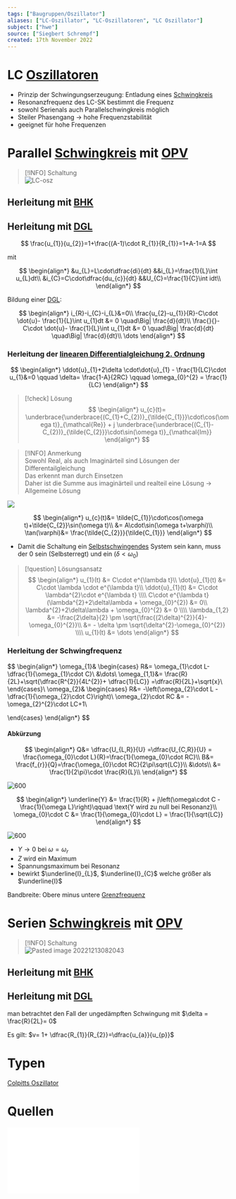 ```yaml
---
tags: ["Baugruppen/Oszillator"]
aliases: ["LC-Oszillator", "LC-Oszillatoren", "LC Oszillator"]
subject: ["hwe"]
source: ["Siegbert Schrempf"]
created: 17th November 2022
---
```


# LC [Oszillatoren](Clock%20Generierung.md)

- Prinzip der Schwingungserzeugung: Entladung eines [Schwingkreis](../../mathe/mathe%20(4)/Schwingkreise.md)
- Resonanzfrequenz des LC-SK bestimmt die Frequenz
- sowohl Serienals auch Parallelschwingkreis möglich 
- Steiler Phasengang $\rightarrow$ hohe Frequenzstabilität
- geeignet für hohe Frequenzen

# Parallel [Schwingkreis](../../mathe/mathe%20(4)/Schwingkreise.md) mit [OPV](../Operations-Verstärker.md)

> [!INFO] Schaltung  
>![LC-osz](../assets/LC-osz.png)

## Herleitung mit [BHK](Barkhausen%20Kriterium.md)

## Herleitung mit [DGL](../../mathe/mathe%20(4)/{MOC}%20DGL.md)

$$
\frac{u_{1}}{u_{2}}=1+\frac{(A-1)\cdot R_{1}}{R_{1}}=1+A-1=A
$$

mit 

$$
\begin{align*}
&u_{L}=L\cdot\dfrac{di}{dt}
&&i_{L}=\frac{1}{L}\int u_{L}dt\\
&i_{C}=C\cdot\dfrac{du_{c}}{dt}
&&U_{C}=\frac{1}{C}\int idt\\
\end{align*}
$$

Bildung einer [DGL](../../mathe/mathe%20(4)/{MOC}%20DGL.md):

$$
\begin{align*}
i_{R}-i_{C}-i_{L}&=0\\
\frac{u_{2}-u_{1}}{R}-C\cdot \dot{u}- \frac{1}{L}\int u_{1}dt &= 0 \quad\Big| \frac{d}{dt}\\
\frac{}{}-C\cdot \dot{u}- \frac{1}{L}\int u_{1}dt &= 0 \quad\Big| \frac{d}{dt} \quad\Big| \frac{d}{dt}\\
\dots
\end{align*}
$$

### Herleitung der [linearen Differentialgleichung 2. Ordnung](../../mathe/mathe%20(4)/lineare%20DGL%202.%20Ordnung.md)

$$
\begin{align*}
\ddot{u}_{1}+2\delta \cdot\dot{u}_{1} - \frac{1}{LC}\cdot u_{1}&=0 \qquad \delta= \frac{1-A}{2RC}  \qquad \omega_{0}^{2} = \frac{1}{LC} 
\end{align*}
$$

> [!check] Lösung
> $$
> \begin{align*}
> u_{c}(t)= \underbrace{\underbrace{(C_{1}+C_{2})}_{\tilde{C_{1}}}\cdot\cos(\omega t)}_{\mathcal{Re}} + j \underbrace{\underbrace{(C_{1}-C_{2})}_{\tilde{C_{2}}}\cdot\sin(\omega t)}_{\mathcal{Im}}
> \end{align*}
> $$

> [!INFO] Anmerkung  
> Sowohl Real, als auch Imaginärteil sind Lösungen der Differentailgleichung  
> Das erkennt man durch Einsetzen  
> Daher ist die Summe aus imaginärteil und realteil eine Lösung -> Allgemeine Lösung


![](../assets/Pasted%20image%2020221201121517.png)

$$
\begin{align*}
u_{c}(t)&= \tilde{C_{1}}\cdot\cos(\omega t)+\tilde{C_{2}}\sin(\omega t)\\
&= A\cdot\sin(\omega t+\varphi)\\
\tan(\varphi)&= \frac{\tilde{C_{2}}}{\tilde{C_{1}}}
\end{align*}
$$

- Damit die Schaltung ein [Selbstschwingendes](../../mathe/mathe%20(4)/Schwingkreise.md) System sein kann, muss der [](../../mathe/mathe%20(4)/Schwingkreise.md#Freie%20Schwingungen%20im%20realen%20Serienschwingkreis|Störterm) $0$ sein (Selbsterregt) und ein [](../../mathe/mathe%20(4)/lineare%20DGL%202.%20Ordnung.md#3%20Fall%20konjugiert%20Komplexe%20Zahlen%20komplexe%20Lösungen.md|Schwingfall) ($\delta<\omega_{0}$)

  
> [!question] Lösungsansatz
$$
\begin{align*}
u_{1}(t) &= C\cdot e^{\lambda t}\\
\dot{u}_{1}(t) &= C\cdot \lambda \cdot e^{\lambda t}\\
\ddot{u}_{1}(t) &= C\cdot \lambda^{2}\cdot e^{\lambda t}
\\\\
C\cdot e^{\lambda t}(\lambda^{2}+2\delta\lambda + \omega_{0}^{2}) &= 0\\
\lambda^{2}+2\delta\lambda + \omega_{0}^{2} &= 0
\\\\
\lambda_{1,2} &= -\frac{2\delta}{2} \pm \sqrt{\frac{(2\delta)^{2}}{4}-\omega_{0}^{2}}\\
&= - \delta \pm \sqrt{\delta^{2}-\omega_{0}^{2}}
\\\\
u_{1}(t) &= \dots
\end{align*}
$$

### Herleitung der Schwingfrequenz

$$
\begin{align*}
\omega_{1}&
\begin{cases}
R&= \omega_{1}\cdot L- \dfrac{1}{\omega_{1}\cdot C}\\
&\dots\\
\omega_{1,1}&= \frac{R}{2L}+\sqrt{\dfrac{R^{2}}{4L^{2}}+ \dfrac{1}{LC}} =\dfrac{R}{2L}+\sqrt{x}\\
\end{cases}\\
\omega_{2}&
\begin{cases}
R&= -\left(\omega_{2}\cdot L - \dfrac{1}{\omega_{2}\cdot C}\right)\\
\omega_{2}\cdot RC &= -\omega_{2}^{2}\cdot LC+1\\

\end{cases}
\end{align*}
$$

#### Abkürzung

$$
\begin{align*}
Q&= \dfrac{U_{L,R}}{U} =\dfrac{U_{C,R}}{U} = \frac{\omega_{0}\cdot L}{R}=\frac{1}{\omega_{0}\cdot RC}\\
B&= \frac{f_{r}}{Q}=\frac{\omega_{0}\cdot RC}{2\pi\sqrt{LC}}\\
&\dots\\
&= \frac{1}{2\pi}\cdot \frac{R}{L}\\
\end{align*}
$$

![600](../assets/Pasted%20image%2020221212102110.png)

$$
\begin{align*}
\underline{Y} &= \frac{1}{R} + j\left(\omega\cdot C - \frac{1}{\omega L}\right)\qquad \text{Y wird zu null bei Resonanz}\\
\omega_{0}\cdot C &= \frac{1}{\omega_{0}\cdot L} = \frac{1}{\sqrt{LC}}
\end{align*}
$$

![600](../assets/ParallelZeiger.png)

- $Y\rightarrow0$ bei $\omega = \omega_{r}$
- $Z$ wird ein Maximum
- Spannungsmaximum bei Resonanz
- bewirkt $\underline{I}_{L}$, $\underline{I}_{C}$ welche größer als $\underline{I}$ 

Bandbreite: Obere minus untere [Grenzfrequenz](../Grenzfrequenz.md)

# Serien [Schwingkreis](../../mathe/mathe%20(4)/Schwingkreise.md) mit [OPV](../Operations-Verstärker.md)

> [!INFO] Schaltung  
> ![Pasted image 20221213082043](../assets/Pasted%20image%2020221213082043.png)

## Herleitung mit [BHK](Barkhausen%20Kriterium.md)

## Herleitung mit [DGL](../../mathe/mathe%20(4)/{MOC}%20DGL.md)

man betrachtet den Fall der ungedämpften Schwingung mit $\delta = \frac{R}{2L}= 0$

Es gilt: $v= 1+ \dfrac{R_{1}}{R_{2}}=\dfrac{u_{a}}{u_{p}}$

# Typen

[Colpitts Oszillator](Colpitts%20Oszillator.md)

# Quellen

![Clock_und_Reset_Generierung](../assets/pdf/Clock_und_Reset_Generierung.pdf)